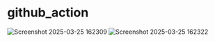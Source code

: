 # github_action
![Screenshot 2025-03-25 162309](https://github.com/user-attachments/assets/7358d948-6219-402b-b40b-35d853498e4e)
![Screenshot 2025-03-25 162322](https://github.com/user-attachments/assets/dfad3a5a-a7b1-4ba6-89c1-38ee5699367f)

